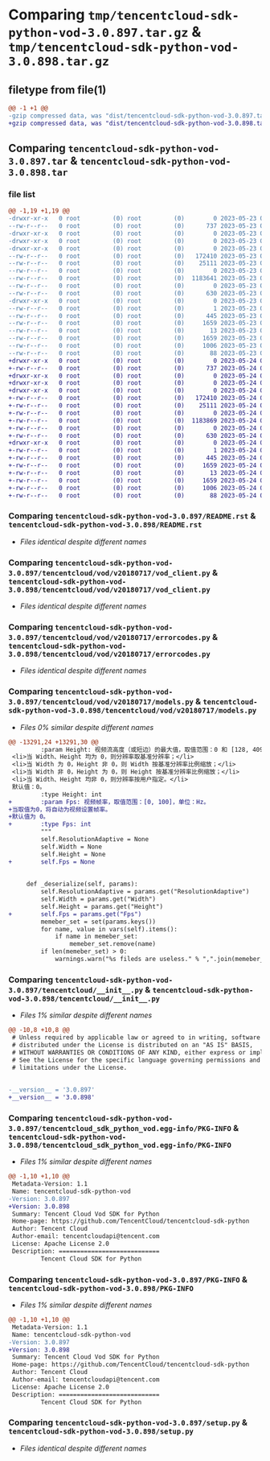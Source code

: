 # Comparing `tmp/tencentcloud-sdk-python-vod-3.0.897.tar.gz` & `tmp/tencentcloud-sdk-python-vod-3.0.898.tar.gz`

## filetype from file(1)

```diff
@@ -1 +1 @@
-gzip compressed data, was "dist/tencentcloud-sdk-python-vod-3.0.897.tar", last modified: Tue May 23 02:35:58 2023, max compression
+gzip compressed data, was "dist/tencentcloud-sdk-python-vod-3.0.898.tar", last modified: Wed May 24 02:11:25 2023, max compression
```

## Comparing `tencentcloud-sdk-python-vod-3.0.897.tar` & `tencentcloud-sdk-python-vod-3.0.898.tar`

### file list

```diff
@@ -1,19 +1,19 @@
-drwxr-xr-x   0 root         (0) root         (0)        0 2023-05-23 02:35:58.000000 tencentcloud-sdk-python-vod-3.0.897/
--rw-r--r--   0 root         (0) root         (0)      737 2023-05-23 02:35:58.000000 tencentcloud-sdk-python-vod-3.0.897/README.rst
-drwxr-xr-x   0 root         (0) root         (0)        0 2023-05-23 02:35:58.000000 tencentcloud-sdk-python-vod-3.0.897/tencentcloud/
-drwxr-xr-x   0 root         (0) root         (0)        0 2023-05-23 02:35:58.000000 tencentcloud-sdk-python-vod-3.0.897/tencentcloud/vod/
-drwxr-xr-x   0 root         (0) root         (0)        0 2023-05-23 02:35:58.000000 tencentcloud-sdk-python-vod-3.0.897/tencentcloud/vod/v20180717/
--rw-r--r--   0 root         (0) root         (0)   172410 2023-05-23 02:35:58.000000 tencentcloud-sdk-python-vod-3.0.897/tencentcloud/vod/v20180717/vod_client.py
--rw-r--r--   0 root         (0) root         (0)    25111 2023-05-23 02:35:58.000000 tencentcloud-sdk-python-vod-3.0.897/tencentcloud/vod/v20180717/errorcodes.py
--rw-r--r--   0 root         (0) root         (0)        0 2023-05-23 02:35:58.000000 tencentcloud-sdk-python-vod-3.0.897/tencentcloud/vod/v20180717/__init__.py
--rw-r--r--   0 root         (0) root         (0)  1183641 2023-05-23 02:35:58.000000 tencentcloud-sdk-python-vod-3.0.897/tencentcloud/vod/v20180717/models.py
--rw-r--r--   0 root         (0) root         (0)        0 2023-05-23 02:35:58.000000 tencentcloud-sdk-python-vod-3.0.897/tencentcloud/vod/__init__.py
--rw-r--r--   0 root         (0) root         (0)      630 2023-05-23 02:35:58.000000 tencentcloud-sdk-python-vod-3.0.897/tencentcloud/__init__.py
-drwxr-xr-x   0 root         (0) root         (0)        0 2023-05-23 02:35:58.000000 tencentcloud-sdk-python-vod-3.0.897/tencentcloud_sdk_python_vod.egg-info/
--rw-r--r--   0 root         (0) root         (0)        1 2023-05-23 02:35:58.000000 tencentcloud-sdk-python-vod-3.0.897/tencentcloud_sdk_python_vod.egg-info/dependency_links.txt
--rw-r--r--   0 root         (0) root         (0)      445 2023-05-23 02:35:58.000000 tencentcloud-sdk-python-vod-3.0.897/tencentcloud_sdk_python_vod.egg-info/SOURCES.txt
--rw-r--r--   0 root         (0) root         (0)     1659 2023-05-23 02:35:58.000000 tencentcloud-sdk-python-vod-3.0.897/tencentcloud_sdk_python_vod.egg-info/PKG-INFO
--rw-r--r--   0 root         (0) root         (0)       13 2023-05-23 02:35:58.000000 tencentcloud-sdk-python-vod-3.0.897/tencentcloud_sdk_python_vod.egg-info/top_level.txt
--rw-r--r--   0 root         (0) root         (0)     1659 2023-05-23 02:35:58.000000 tencentcloud-sdk-python-vod-3.0.897/PKG-INFO
--rw-r--r--   0 root         (0) root         (0)     1006 2023-05-23 02:35:58.000000 tencentcloud-sdk-python-vod-3.0.897/setup.py
--rw-r--r--   0 root         (0) root         (0)       88 2023-05-23 02:35:58.000000 tencentcloud-sdk-python-vod-3.0.897/setup.cfg
+drwxr-xr-x   0 root         (0) root         (0)        0 2023-05-24 02:11:25.000000 tencentcloud-sdk-python-vod-3.0.898/
+-rw-r--r--   0 root         (0) root         (0)      737 2023-05-24 02:11:24.000000 tencentcloud-sdk-python-vod-3.0.898/README.rst
+drwxr-xr-x   0 root         (0) root         (0)        0 2023-05-24 02:11:25.000000 tencentcloud-sdk-python-vod-3.0.898/tencentcloud/
+drwxr-xr-x   0 root         (0) root         (0)        0 2023-05-24 02:11:25.000000 tencentcloud-sdk-python-vod-3.0.898/tencentcloud/vod/
+drwxr-xr-x   0 root         (0) root         (0)        0 2023-05-24 02:11:25.000000 tencentcloud-sdk-python-vod-3.0.898/tencentcloud/vod/v20180717/
+-rw-r--r--   0 root         (0) root         (0)   172410 2023-05-24 02:11:25.000000 tencentcloud-sdk-python-vod-3.0.898/tencentcloud/vod/v20180717/vod_client.py
+-rw-r--r--   0 root         (0) root         (0)    25111 2023-05-24 02:11:25.000000 tencentcloud-sdk-python-vod-3.0.898/tencentcloud/vod/v20180717/errorcodes.py
+-rw-r--r--   0 root         (0) root         (0)        0 2023-05-24 02:11:25.000000 tencentcloud-sdk-python-vod-3.0.898/tencentcloud/vod/v20180717/__init__.py
+-rw-r--r--   0 root         (0) root         (0)  1183869 2023-05-24 02:11:25.000000 tencentcloud-sdk-python-vod-3.0.898/tencentcloud/vod/v20180717/models.py
+-rw-r--r--   0 root         (0) root         (0)        0 2023-05-24 02:11:25.000000 tencentcloud-sdk-python-vod-3.0.898/tencentcloud/vod/__init__.py
+-rw-r--r--   0 root         (0) root         (0)      630 2023-05-24 02:11:24.000000 tencentcloud-sdk-python-vod-3.0.898/tencentcloud/__init__.py
+drwxr-xr-x   0 root         (0) root         (0)        0 2023-05-24 02:11:25.000000 tencentcloud-sdk-python-vod-3.0.898/tencentcloud_sdk_python_vod.egg-info/
+-rw-r--r--   0 root         (0) root         (0)        1 2023-05-24 02:11:25.000000 tencentcloud-sdk-python-vod-3.0.898/tencentcloud_sdk_python_vod.egg-info/dependency_links.txt
+-rw-r--r--   0 root         (0) root         (0)      445 2023-05-24 02:11:25.000000 tencentcloud-sdk-python-vod-3.0.898/tencentcloud_sdk_python_vod.egg-info/SOURCES.txt
+-rw-r--r--   0 root         (0) root         (0)     1659 2023-05-24 02:11:25.000000 tencentcloud-sdk-python-vod-3.0.898/tencentcloud_sdk_python_vod.egg-info/PKG-INFO
+-rw-r--r--   0 root         (0) root         (0)       13 2023-05-24 02:11:25.000000 tencentcloud-sdk-python-vod-3.0.898/tencentcloud_sdk_python_vod.egg-info/top_level.txt
+-rw-r--r--   0 root         (0) root         (0)     1659 2023-05-24 02:11:25.000000 tencentcloud-sdk-python-vod-3.0.898/PKG-INFO
+-rw-r--r--   0 root         (0) root         (0)     1006 2023-05-24 02:11:24.000000 tencentcloud-sdk-python-vod-3.0.898/setup.py
+-rw-r--r--   0 root         (0) root         (0)       88 2023-05-24 02:11:25.000000 tencentcloud-sdk-python-vod-3.0.898/setup.cfg
```

### Comparing `tencentcloud-sdk-python-vod-3.0.897/README.rst` & `tencentcloud-sdk-python-vod-3.0.898/README.rst`

 * *Files identical despite different names*

### Comparing `tencentcloud-sdk-python-vod-3.0.897/tencentcloud/vod/v20180717/vod_client.py` & `tencentcloud-sdk-python-vod-3.0.898/tencentcloud/vod/v20180717/vod_client.py`

 * *Files identical despite different names*

### Comparing `tencentcloud-sdk-python-vod-3.0.897/tencentcloud/vod/v20180717/errorcodes.py` & `tencentcloud-sdk-python-vod-3.0.898/tencentcloud/vod/v20180717/errorcodes.py`

 * *Files identical despite different names*

### Comparing `tencentcloud-sdk-python-vod-3.0.897/tencentcloud/vod/v20180717/models.py` & `tencentcloud-sdk-python-vod-3.0.898/tencentcloud/vod/v20180717/models.py`

 * *Files 0% similar despite different names*

```diff
@@ -13291,24 +13291,30 @@
         :param Height: 视频流高度（或短边）的最大值，取值范围：0 和 [128, 4096]，单位：px。
 <li>当 Width、Height 均为 0，则分辨率取基准分辨率；</li>
 <li>当 Width 为 0，Height 非 0，则 Width 按基准分辨率比例缩放；</li>
 <li>当 Width 非 0，Height 为 0，则 Height 按基准分辨率比例缩放；</li>
 <li>当 Width、Height 均非 0，则分辨率按用户指定。</li>
 默认值：0。
         :type Height: int
+        :param Fps: 视频帧率，取值范围：[0, 100]，单位：Hz。
+当取值为0，将自动为视频设置帧率。
+默认值为 0。
+        :type Fps: int
         """
         self.ResolutionAdaptive = None
         self.Width = None
         self.Height = None
+        self.Fps = None
 
 
     def _deserialize(self, params):
         self.ResolutionAdaptive = params.get("ResolutionAdaptive")
         self.Width = params.get("Width")
         self.Height = params.get("Height")
+        self.Fps = params.get("Fps")
         memeber_set = set(params.keys())
         for name, value in vars(self).items():
             if name in memeber_set:
                 memeber_set.remove(name)
         if len(memeber_set) > 0:
             warnings.warn("%s fileds are useless." % ",".join(memeber_set))
```

### Comparing `tencentcloud-sdk-python-vod-3.0.897/tencentcloud/__init__.py` & `tencentcloud-sdk-python-vod-3.0.898/tencentcloud/__init__.py`

 * *Files 1% similar despite different names*

```diff
@@ -10,8 +10,8 @@
 # Unless required by applicable law or agreed to in writing, software
 # distributed under the License is distributed on an "AS IS" BASIS,
 # WITHOUT WARRANTIES OR CONDITIONS OF ANY KIND, either express or implied.
 # See the License for the specific language governing permissions and
 # limitations under the License.
 
 
-__version__ = '3.0.897'
+__version__ = '3.0.898'
```

### Comparing `tencentcloud-sdk-python-vod-3.0.897/tencentcloud_sdk_python_vod.egg-info/PKG-INFO` & `tencentcloud-sdk-python-vod-3.0.898/tencentcloud_sdk_python_vod.egg-info/PKG-INFO`

 * *Files 1% similar despite different names*

```diff
@@ -1,10 +1,10 @@
 Metadata-Version: 1.1
 Name: tencentcloud-sdk-python-vod
-Version: 3.0.897
+Version: 3.0.898
 Summary: Tencent Cloud Vod SDK for Python
 Home-page: https://github.com/TencentCloud/tencentcloud-sdk-python
 Author: Tencent Cloud
 Author-email: tencentcloudapi@tencent.com
 License: Apache License 2.0
 Description: ============================
         Tencent Cloud SDK for Python
```

### Comparing `tencentcloud-sdk-python-vod-3.0.897/PKG-INFO` & `tencentcloud-sdk-python-vod-3.0.898/PKG-INFO`

 * *Files 1% similar despite different names*

```diff
@@ -1,10 +1,10 @@
 Metadata-Version: 1.1
 Name: tencentcloud-sdk-python-vod
-Version: 3.0.897
+Version: 3.0.898
 Summary: Tencent Cloud Vod SDK for Python
 Home-page: https://github.com/TencentCloud/tencentcloud-sdk-python
 Author: Tencent Cloud
 Author-email: tencentcloudapi@tencent.com
 License: Apache License 2.0
 Description: ============================
         Tencent Cloud SDK for Python
```

### Comparing `tencentcloud-sdk-python-vod-3.0.897/setup.py` & `tencentcloud-sdk-python-vod-3.0.898/setup.py`

 * *Files identical despite different names*

